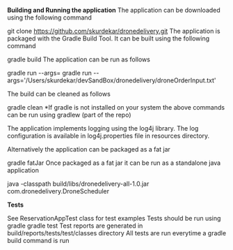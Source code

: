 **Building and Running the application**
The application can be downloaded using the following command

git clone https://github.com/skurdekar/dronedelivery.git
The application is packaged with the Gradle Build Tool. It can be built using the following command

gradle build
The application can be run as follows

gradle run --args=<filepath>
gradle run --args='/Users/skurdekar/devSandBox/dronedelivery/droneOrderInput.txt'

The build can be cleaned as follows

gradle clean
*If gradle is not installed on your system the above commands can be run using gradlew (part of the repo)

The application implements logging using the log4j library. The log configuration is available in log4j.properties file in resources directory.

Alternatively the application can be packaged as a fat jar

gradle fatJar
Once packaged as a fat jar it can be run as a standalone java application

java -classpath build/libs/dronedelivery-all-1.0.jar com.dronedelivery.DroneScheduler <inputFilePath>

**Tests**

See ReservationAppTest class for test examples Tests should be run using gradle
gradle test Test reports are generated in build/reports/tests/test/classes directory
All tests are run everytime a gradle build command is run
